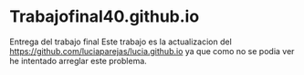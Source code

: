 # Trabajofinal40.github.io
Entrega del trabajo final 
Este trabajo es la actualizacion del https://github.com/luciaparejas/lucia.github.io ya que como no se podia ver he intentado arreglar este problema.

